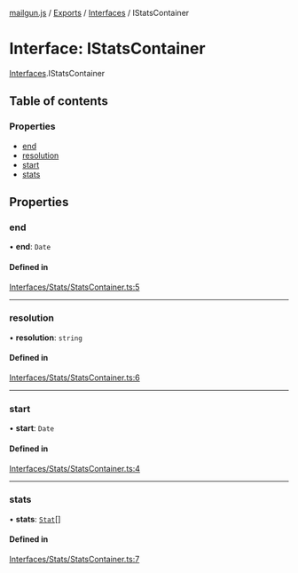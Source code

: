 [mailgun.js](../README.md) / [Exports](../modules.md) / [Interfaces](../modules/Interfaces.md) / IStatsContainer

# Interface: IStatsContainer

[Interfaces](../modules/Interfaces.md).IStatsContainer

## Table of contents

### Properties

- [end](Interfaces.IStatsContainer.md#end)
- [resolution](Interfaces.IStatsContainer.md#resolution)
- [start](Interfaces.IStatsContainer.md#start)
- [stats](Interfaces.IStatsContainer.md#stats)

## Properties

### end

• **end**: `Date`

#### Defined in

[Interfaces/Stats/StatsContainer.ts:5](https://github.com/mailgun/mailgun.js/blob/999bc13/lib/Interfaces/Stats/StatsContainer.ts#L5)

___

### resolution

• **resolution**: `string`

#### Defined in

[Interfaces/Stats/StatsContainer.ts:6](https://github.com/mailgun/mailgun.js/blob/999bc13/lib/Interfaces/Stats/StatsContainer.ts#L6)

___

### start

• **start**: `Date`

#### Defined in

[Interfaces/Stats/StatsContainer.ts:4](https://github.com/mailgun/mailgun.js/blob/999bc13/lib/Interfaces/Stats/StatsContainer.ts#L4)

___

### stats

• **stats**: [`Stat`](../modules.md#stat)[]

#### Defined in

[Interfaces/Stats/StatsContainer.ts:7](https://github.com/mailgun/mailgun.js/blob/999bc13/lib/Interfaces/Stats/StatsContainer.ts#L7)
